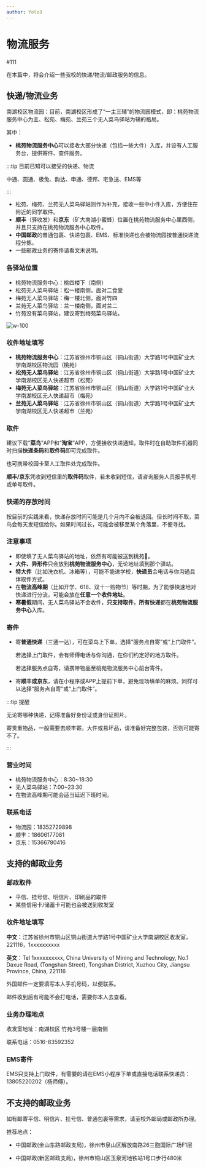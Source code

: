 ```yaml
---
author: Yolo3
---
```


# 物流服务

#111

在本篇中，将会介绍一些我校的快递/物流/邮政服务的信息。

## 快递/物流业务

南湖校区物流园：目前，南湖校区形成了“一主三辅”的物流园模式，即：桃苑物流服务中心为主、松苑、梅苑、兰苑三个无人菜鸟驿站为辅的格局。

其中：

- **桃苑物流服务中心**可以接收大部分快递（包括一些大件）入库，并设有人工服务台，提供寄件、查件服务。

:::tip 目前已知可以接受的快递、物流

中通、圆通、极兔、韵达、申通、德邦、宅急送、EMS等

:::

- 松苑、梅苑、兰苑无人菜鸟驿站则作为补充，接收一些中小件入库，方便住在附近的同学取件。
- **顺丰**（驿收发）和**京东**（矿大南湖小蜜蜂）位置在桃苑物流服务中心里西侧，并且只支持在桃苑物流服务中心取件。
- **中国邮政**的普通包裹、快递包裹、EMS、标准快递也会被物流园按普通快递流程分拣。
- 一些邮政业务的寄件请看文末说明。

### 各驿站位置

- 桃苑物流服务中心：桃四楼下（南侧）
- 松苑无人菜鸟驿站：松一楼南侧，面对二食堂
- 梅苑无人菜鸟驿站：梅一楼北侧，面对竹四
- 兰苑无人菜鸟驿站：兰一楼南侧，面对兰二
- 竹苑没有菜鸟驿站，建议寄到梅苑菜鸟驿站。

![w-100](https://s2.loli.net/2024/08/29/5vHAIrF97Og2ynu.png)

### 收件地址填写

- **桃苑物流服务中心**：江苏省徐州市铜山区（铜山街道）大学路1号中国矿业大学南湖校区物流园（桃苑）
- **松苑无人菜鸟驿站**：江苏省徐州市铜山区（铜山街道）大学路1号中国矿业大学南湖校区无人快递超市（松苑）
- **梅苑无人菜鸟驿站**：江苏省徐州市铜山区（铜山街道）大学路1号中国矿业大学南湖校区无人快递超市（梅苑）
- **兰苑无人菜鸟驿站**：江苏省徐州市铜山区（铜山街道）大学路1号中国矿业大学南湖校区无人快递超市（兰苑）

### 取件

建议下载“**菜鸟**”APP和“**淘宝**”APP，方便接收快递通知，取件时在自助取件机器同时扫描**快递条码**和**取件码**即可完成取件。

也可携带校园卡至人工取件处完成取件。

**顺丰/京东**凭收到短信里的**取件码**取件，若未收到短信，请咨询服务人员报手机号或单号取件。

### 快递的存放时间

按目前的实践来看，快递存放时间可能是几个月内不会被退回。但长时间不取，菜鸟会每天发短信给你。如果时间过长，可能会被移至某个角落里，不便寻找。

### 注意事项

- 即使填了无人菜鸟驿站的地址，依然有可能被送到桃苑🤩。
- **大件、异形件**只会放到**桃苑物流服务中心**，无论地址填到那个驿站。
- **特大件**（比如洗衣机、冰箱等），可能不能进学校，**快递员**会电话与你沟通具体取件方式。
- 在**物流高峰期**（比如开学、618、双十一购物节）等时期，为了能够快速地对快递进行分流，可能会放在**任意一个收件地址**。
- **寒暑假**期间，无人菜鸟驿站不会收件，**只支持取件**，**所有快递**都在**桃苑物流服务中心**入库。

### 寄件

- 寄**普通快递**（三通一达），可在菜鸟上下单，选择“服务点自寄”或“上门取件”。

  若选择上门取件，会有师傅电话与你沟通，在你们约定好的地方取件。

  若选择服务点自寄，请携带物品至桃苑物流服务中心前台寄件。

- 寄**顺丰或京东**，请在小程序或APP上提前下单，避免现场填单的麻烦。同样可以选择“服务点自寄”或“上门取件”。

:::tip 提醒

无论寄哪种快递，记得准备好身份证或身份证照片。

寄贵重物品，一般需要去顺丰寄。大件或易坏品，请准备好完整包装，否则可能寄不了。

:::

### 营业时间

- 桃苑物流服务中心：8:30~18:30
- 无人菜鸟驿站：7:00~23:30
- 在物流高峰期可能会适当延迟下班时间。

### 联系电话

- 物流园：18352729898
- 顺丰：18606177081
- 京东：15366780416

## 支持的邮政业务

### 邮政取件

- 平信、挂号信、明信片、印刷品的取件
- 某些信用卡/储蓄卡可能也会被送到收发室

### 收件地址填写

**中文**：江苏省徐州市铜山区铜山街道大学路1号中国矿业大学南湖校区收发室，221116，1xxxxxxxxxx

**英文**：Tel 1xxxxxxxxxx, China University of Mining and Technology, No.1 Daxue Road, (Tongshan Street), Tongshan District, Xuzhou City, Jiangsu Province, China, 221116

外国邮件一定要填写本人手机号码，以便联系。

邮件收到后有可能不会打电话，需要你本人去查看。

### 业务办理地点

收发室地址：南湖校区 竹苑3号楼一层南侧

联系电话：0516-83592352

### EMS寄件

EMS只支持上门取件，有需要的请在EMS小程序下单或直接电话联系快递员：13805220202（杨师傅）。

## 不支持的邮政业务

如有邮寄平信、明信片、挂号信、普通包裹等需求，请至校外邮局或邮政所办理。

推荐地点：

- 中国邮政(金山东路邮政支局)，徐州市泉山区解放南路26三胞国际广场F1层

- 中国邮政(新区邮政支局)，徐州市铜山区玉泉河地铁站1号口步行480米